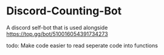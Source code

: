 # Discord-Counting-Bot

A discord self-bot that is used alongside https://top.gg/bot/510016054391734273

todo:
Make code easier to read
seperate code into functions
